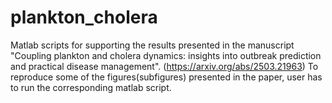 # plankton_cholera
Matlab scripts for supporting the results presented in the manuscript "Coupling plankton and cholera dynamics: insights into outbreak prediction and practical disease management". (https://arxiv.org/abs/2503.21963)
To reproduce some of the figures(subfigures) presented in the paper, user has to run the corresponding matlab script.
